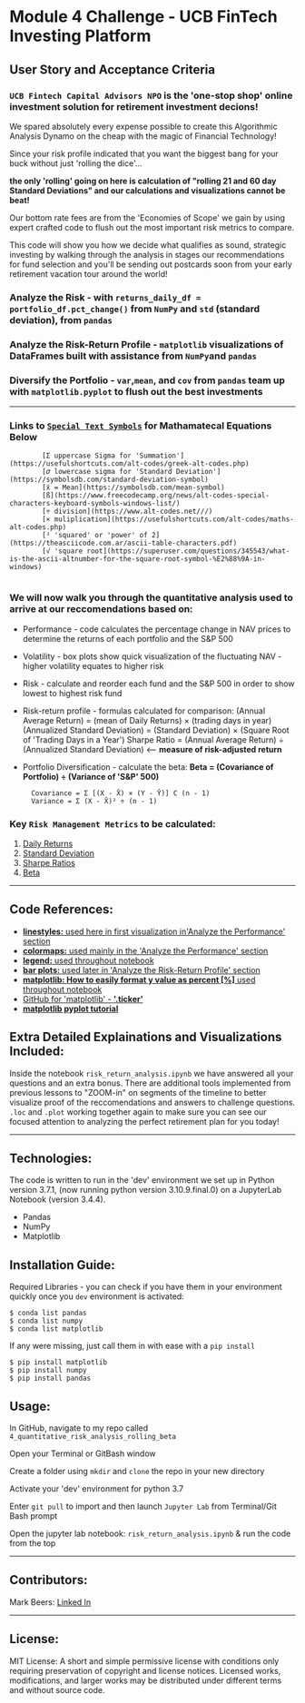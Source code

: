 
# Module 4 Challenge - UCB FinTech Investing Platform

## User Story and Acceptance Criteria

### `UCB Fintech Capital Advisors NPO` is the 'one-stop shop' online investment solution for retirement investment decions! 

We spared absolutely every expense possible to create this Algorithmic Analysis Dynamo on the cheap with the magic of Financial Technology! 

Since your risk profile indicated that you want the biggest bang for your buck without just 'rolling the dice'...

**the only 'rolling' going on here is calculation of "rolling 21 and 60 day Standard Deviations" and our calculations and visualizations cannot be beat!**

Our bottom rate fees are from the 'Economies of Scope' we gain by using expert crafted code to flush out the most important risk metrics to compare.  

This code will show you how we decide what qualifies as sound, strategic investing by walking through the analysis in stages  our recommendations for fund selection and you'll be sending out postcards soon from your early retirement vacation tour around the world! 

   ### Analyze the Risk - with `returns_daily_df = portfolio_df.pct_change()` from `NumPy` and `std` (standard deviation), from `pandas`
   ### Analyze the Risk-Return Profile - `matplotlib` visualizations of DataFrames built with assistance from `NumPy`and `pandas`
   ### Diversify the Portfolio - `var`,`mean`, and `cov` from `pandas` team up with `matplotlib.pyplot` to flush out the best investments

---
 
### Links to [`Special Text Symbols`](https://symbolsdb.com/text-symbols) for Mathamatecal Equations Below
```
        [Σ uppercase Sigma for 'Summation'](https://usefulshortcuts.com/alt-codes/greek-alt-codes.php) 
        [𝜎 lowercase sigma for 'Standard Deviation'](https://symbolsdb.com/standard-deviation-symbol)
        [̄x = Mean](https://symbolsdb.com/mean-symbol)
        [ß](https://www.freecodecamp.org/news/alt-codes-special-characters-keyboard-symbols-windows-list/)
        [÷ division](https://www.alt-codes.net///)
        [× muliplication](https://usefulshortcuts.com/alt-codes/maths-alt-codes.php)
        [² 'squared' or 'power' of 2](https://theasciicode.com.ar/ascii-table-characters.pdf)
        [√ 'square root](https://superuser.com/questions/345543/what-is-the-ascii-altnumber-for-the-square-root-symbol-%E2%88%9A-in-windows)
        

```

### We will now walk you through the quantitative analysis used to arrive at our reccomendations based on: 

+ Performance - code calculates the percentage change in NAV prices to determine the returns of each portfolio and the S&P 500

+ Volatility - box plots show quick visualization of the fluctuating NAV - higher volatility equates to higher risk

+ Risk - calculate and reorder each fund and the S&P 500 in order to show lowest to highest risk fund

+ Risk-return profile - formulas calculated for comparison: 
        (Annual Average Return) = (mean of Daily Returns) × (trading days in year)
        (Annualized Standard Deviation) = (Standard Deviation) × (Square Root of 'Trading Days in a Year')
        Sharpe Ratio = (Annual Average Return) ÷ (Annualized Standard Deviation) <-- **measure of risk-adjusted return**

+ Portfolio Diversification - calculate the beta:  **Beta = (Covariance of Portfolio) ÷ (Variance of 'S&P' 500)**

        Covariance = Σ [(X - X̄) × (Y - Ȳ)] C (n - 1)
        Variance = Σ (X - X̄)² ÷ (n - 1)
       
### Key `Risk Management Metrics` to be calculated: 

1) [Daily Returns](https://towardsdatascience.com/calculate-and-plot-s-p-500-daily-returns-2ce359e014d6)
2) [Standard Deviation](https://www.investopedia.com/terms/s/standarddeviation.asp)
3) [Sharpe Ratios](https://en.wikipedia.org/wiki/Sharpe_ratio)
4) [Beta](https://en.wikipedia.org/wiki/Beta_(finance))

---

## Code References: 

+ [**linestyles:**   used here in first visualization in'Analyze the Performance' section](https://matplotlib.org/stable/gallery/lines_bars_and_markers/linestyles.html) 
+ [**colormaps:**   used mainly in the 'Analyze the Performance' section](https://matplotlib.org/stable/gallery/color/colormap_reference.html)
+ [**legend:**   used throughout notebook](https://matplotlib.org/stable/api/_as_gen/matplotlib.axes.Axes.legend.html)
+ [**bar plots:**   used later in 'Analyze the Risk-Return Profile' section](https://matplotlib.org/stable/api/_as_gen/matplotlib.pyplot.figure.html)
+ [**matplotlib: How to easily format y value as percent [%]**   used throughout notebook](https://techoverflow.net/2022/01/30/matplotlib-how-to-easily-format-y-value-as-percent/)
+ [GitHub for 'matplotlib' - **'.ticker'**](https://github.com/matplotlib/matplotlib/blob/v3.7.1/lib/matplotlib/ticker.py#L1476-L1583)
+ [**matplotlib pyplot tutorial**](https://matplotlib.org/stable/tutorials/introductory/pyplot.html)


## Extra Detailed Explainations and Visualizations Included:

Inside the notebook `risk_return_analysis.ipynb` we have answered all your questions and an extra bonus.  There are additional tools implemented from previous lessons to "ZOOM-in" on segments of the timeline to better visualize proof of the reccomendations and answers to challenge questions.  
`.loc` and `.plot` working together again to make sure you can see our focused attention to analyzing the perfect retirement plan for you today! 

---
## Technologies:

The code is written to run in the 'dev' environment we set up in Python version 3.7.1, (now running python version 3.10.9.final.0) on a JupyterLab Notebook (version 3.4.4).

+ Pandas
+ NumPy
+ Matplotlib


## Installation Guide:

Required Libraries - you can check if you have them in your environment quickly once you `dev` environment is activated:

    $ conda list pandas
    $ conda list numpy
    $ conda list matplotlib
    
If any were missing, just call them in with ease with a `pip install`

    $ pip install matplotlib
    $ pip install numpy
    $ pip install pandas
    
## Usage: 

In GitHub, navigate to my repo called `4_quantitative_risk_analysis_rolling_beta`

Open your Terminal or GitBash window

Create a folder using `mkdir` and `clone` the repo in your new directory

Activate your 'dev' environment for python 3.7

Enter `git pull` to import and then launch `Jupyter Lab` from Terminal/Git Bash prompt

Open the jupyter lab notebook: `risk_return_analysis.ipynb` & run the code from the top

---

## Contributors:

Mark Beers: 
[Linked In](https://www.linkedin.com/in/markwbeers/)

---

## License:

MIT License: A short and simple permissive license with conditions only requiring preservation of copyright and license notices. Licensed works, modifications, and larger works may be distributed under different terms and without source code.